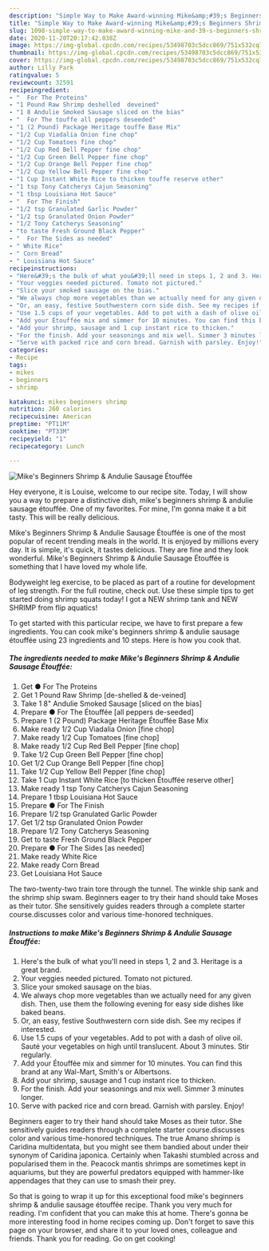 ```yaml
---
description: "Simple Way to Make Award-winning Mike&amp;#39;s Beginners Shrimp &amp;amp; Andulie Sausage Étouffée"
title: "Simple Way to Make Award-winning Mike&amp;#39;s Beginners Shrimp &amp;amp; Andulie Sausage Étouffée"
slug: 1098-simple-way-to-make-award-winning-mike-and-39-s-beginners-shrimp-and-amp-andulie-sausage-etouffee
date: 2020-11-20T20:17:42.038Z
image: https://img-global.cpcdn.com/recipes/53498703c5dcc869/751x532cq70/mikes-beginners-shrimp-andulie-sausage-etouffee-recipe-main-photo.jpg
thumbnail: https://img-global.cpcdn.com/recipes/53498703c5dcc869/751x532cq70/mikes-beginners-shrimp-andulie-sausage-etouffee-recipe-main-photo.jpg
cover: https://img-global.cpcdn.com/recipes/53498703c5dcc869/751x532cq70/mikes-beginners-shrimp-andulie-sausage-etouffee-recipe-main-photo.jpg
author: Lilly Park
ratingvalue: 5
reviewcount: 32591
recipeingredient:
- "  For The Proteins"
- "1 Pound Raw Shrimp deshelled  deveined"
- "1 8 Andulie Smoked Sausage sliced on the bias"
- "  For The touffe all peppers deseeded"
- "1 (2 Pound) Package Heritage touffe Base Mix"
- "1/2 Cup Viadalia Onion fine chop"
- "1/2 Cup Tomatoes fine chop"
- "1/2 Cup Red Bell Pepper fine chop"
- "1/2 Cup Green Bell Pepper fine chop"
- "1/2 Cup Orange Bell Pepper fine chop"
- "1/2 Cup Yellow Bell Pepper fine chop"
- "1 Cup Instant White Rice to thicken touffe reserve other"
- "1 tsp Tony Catcherys Cajun Seasoning"
- "1 tbsp Louisiana Hot Sauce"
- "  For The Finish"
- "1/2 tsp Granulated Garlic Powder"
- "1/2 tsp Granulated Onion Powder"
- "1/2 Tony Catcherys Seasoning"
- "to taste Fresh Ground Black Pepper"
- "  For The Sides as needed"
- " White Rice"
- " Corn Bread"
- " Louisiana Hot Sauce"
recipeinstructions:
- "Here&#39;s the bulk of what you&#39;ll need in steps 1, 2 and 3. Heritage is a great brand."
- "Your veggies needed pictured. Tomato not pictured."
- "Slice your smoked sausage on the bias."
- "We always chop more vegetables than we actually need for any given dish. Then, use them the following evening for easy side dishes like baked beans."
- "Or, an easy, festive Southwestern corn side dish. See my recipes if interested."
- "Use 1.5 cups of your vegetables. Add to pot with a dash of olive oil. Sauté your vegetables on high until translucent. About 3 minutes. Stir regularly."
- "Add your Étouffée mix and simmer for 10 minutes. You can find this brand at any Wal-Mart, Smith&#39;s or Albertsons."
- "Add your shrimp, sausage and 1 cup instant rice to thicken."
- "For the finish. Add your seasonings and mix well. Simmer 3 minutes longer."
- "Serve with packed rice and corn bread. Garnish with parsley. Enjoy!"
categories:
- Recipe
tags:
- mikes
- beginners
- shrimp

katakunci: mikes beginners shrimp 
nutrition: 260 calories
recipecuisine: American
preptime: "PT11M"
cooktime: "PT33M"
recipeyield: "1"
recipecategory: Lunch

---
```



![Mike&#39;s Beginners Shrimp &amp; Andulie Sausage Étouffée](https://img-global.cpcdn.com/recipes/53498703c5dcc869/751x532cq70/mikes-beginners-shrimp-andulie-sausage-etouffee-recipe-main-photo.jpg)

Hey everyone, it is Louise, welcome to our recipe site. Today, I will show you a way to prepare a distinctive dish, mike&#39;s beginners shrimp &amp; andulie sausage étouffée. One of my favorites. For mine, I'm gonna make it a bit tasty. This will be really delicious.

Mike&#39;s Beginners Shrimp &amp; Andulie Sausage Étouffée is one of the most popular of recent trending meals in the world. It is enjoyed by millions every day. It is simple, it's quick, it tastes delicious. They are fine and they look wonderful. Mike&#39;s Beginners Shrimp &amp; Andulie Sausage Étouffée is something that I have loved my whole life.

Bodyweight leg exercise, to be placed as part of a routine for development of leg strength. For the full routine, check out. Use these simple tips to get started doing shrimp squats today! I got a NEW shrimp tank and NEW SHRIMP from flip aquatics!


To get started with this particular recipe, we have to first prepare a few ingredients. You can cook mike&#39;s beginners shrimp &amp; andulie sausage étouffée using 23 ingredients and 10 steps. Here is how you cook that.

<!--inarticleads1-->

##### The ingredients needed to make Mike&#39;s Beginners Shrimp &amp; Andulie Sausage Étouffée:

1. Get  ● For The Proteins
1. Get 1 Pound Raw Shrimp [de-shelled &amp; de-veined]
1. Take 1 8&#34; Andulie Smoked Sausage [sliced on the bias]
1. Prepare  ● For The Étouffée [all peppers de-seeded]
1. Prepare 1 (2 Pound) Package Heritage Étouffée Base Mix
1. Make ready 1/2 Cup Viadalia Onion [fine chop]
1. Make ready 1/2 Cup Tomatoes [fine chop]
1. Make ready 1/2 Cup Red Bell Pepper [fine chop]
1. Take 1/2 Cup Green Bell Pepper [fine chop]
1. Get 1/2 Cup Orange Bell Pepper [fine chop]
1. Take 1/2 Cup Yellow Bell Pepper [fine chop]
1. Take 1 Cup Instant White Rice [to thicken Étouffée reserve other]
1. Make ready 1 tsp Tony Catcherys Cajun Seasoning
1. Prepare 1 tbsp Louisiana Hot Sauce
1. Prepare  ● For The Finish
1. Prepare 1/2 tsp Granulated Garlic Powder
1. Get 1/2 tsp Granulated Onion Powder
1. Prepare 1/2 Tony Catcherys Seasoning
1. Get to taste Fresh Ground Black Pepper
1. Prepare  ● For The Sides [as needed]
1. Make ready  White Rice
1. Make ready  Corn Bread
1. Get  Louisiana Hot Sauce


The two-twenty-two train tore through the tunnel. The winkle ship sank and the shrimp ship swam. Beginners eager to try their hand should take Moses as their tutor. She sensitively guides readers through a complete starter course.discusses color and various time-honored techniques. 

<!--inarticleads2-->

##### Instructions to make Mike&#39;s Beginners Shrimp &amp; Andulie Sausage Étouffée:

1. Here&#39;s the bulk of what you&#39;ll need in steps 1, 2 and 3. Heritage is a great brand.
1. Your veggies needed pictured. Tomato not pictured.
1. Slice your smoked sausage on the bias.
1. We always chop more vegetables than we actually need for any given dish. Then, use them the following evening for easy side dishes like baked beans.
1. Or, an easy, festive Southwestern corn side dish. See my recipes if interested.
1. Use 1.5 cups of your vegetables. Add to pot with a dash of olive oil. Sauté your vegetables on high until translucent. About 3 minutes. Stir regularly.
1. Add your Étouffée mix and simmer for 10 minutes. You can find this brand at any Wal-Mart, Smith&#39;s or Albertsons.
1. Add your shrimp, sausage and 1 cup instant rice to thicken.
1. For the finish. Add your seasonings and mix well. Simmer 3 minutes longer.
1. Serve with packed rice and corn bread. Garnish with parsley. Enjoy!


Beginners eager to try their hand should take Moses as their tutor. She sensitively guides readers through a complete starter course.discusses color and various time-honored techniques. The true Amano shrimp is Caridina multidentata, but you might see them bandied about under their synonym of Caridina japonica. Certainly when Takashi stumbled across and popularised them in the. Peacock mantis shrimps are sometimes kept in aquariums, but they are powerful predators equipped with hammer-like appendages that they can use to smash their prey. 

So that is going to wrap it up for this exceptional food mike&#39;s beginners shrimp &amp; andulie sausage étouffée recipe. Thank you very much for reading. I'm confident that you can make this at home. There's gonna be more interesting food in home recipes coming up. Don't forget to save this page on your browser, and share it to your loved ones, colleague and friends. Thank you for reading. Go on get cooking!
